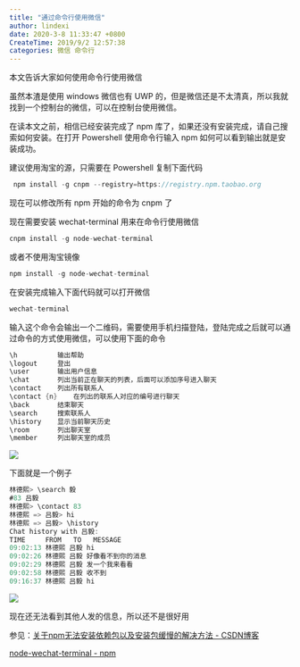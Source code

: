 ```yaml
---
title: "通过命令行使用微信"
author: lindexi
date: 2020-3-8 11:33:47 +0800
CreateTime: 2019/9/2 12:57:38
categories: 微信 命令行
---
```


本文告诉大家如何使用命令行使用微信

<!--more-->


<!-- CreateTime:2019/9/2 12:57:38 -->

<!-- csdn -->

<!-- 标签：微信，命令行 -->

虽然本渣是使用 windows 微信也有 UWP 的，但是微信还是不太清真，所以我就找到一个控制台的微信，可以在控制台使用微信。

在读本文之前，相信已经安装完成了 npm 库了，如果还没有安装完成，请自己搜索如何安装。在打开 Powershell 使用命令行输入 npm 如何可以看到输出就是安装成功。

建议使用淘宝的源，只需要在 Powershell 复制下面代码

```csharp
 npm install -g cnpm --registry=https://registry.npm.taobao.org
```

现在可以修改所有 npm 开始的命令为 cnpm 了

现在需要安装 wechat-terminal 用来在命令行使用微信

```csharp
cnpm install -g node-wechat-terminal
```

或者不使用淘宝镜像

```csharp
npm install -g node-wechat-terminal
```

在安装完成输入下面代码就可以打开微信

```csharp
wechat-terminal
```

输入这个命令会输出一个二维码，需要使用手机扫描登陆，登陆完成之后就可以通过命令的方式使用微信，可以使用下面的命令

```csharp
\h			输出帮助
\logout		登出
\user		输出用户信息
\chat 		列出当前正在聊天的列表，后面可以添加序号进入聊天
\contact	列出所有联系人
\contact {n}	在列出的联系人对应的编号进行聊天
\back		结束聊天
\search		搜索联系人
\history 	显示当前聊天历史
\room 		列出聊天室
\member 	列出聊天室的成员
```

<!-- ![](image/通过命令行使用微信/通过命令行使用微信0.png) -->
![](http://image.acmx.xyz/lindexi%2F20188239121537)

下面就是一个例子

```csharp
林德熙> \search 毅
#83 吕毅
林德熙> \contact 83
林德熙 => 吕毅> hi
林德熙 => 吕毅> \history
Chat history with 吕毅:
TIME     FROM   TO   MESSAGE
09:02:13 林德熙 吕毅 hi
09:02:26 林德熙 吕毅 好像看不到你的消息
09:02:29 林德熙 吕毅 发一个我来看看
09:02:58 林德熙 吕毅 收不到
09:16:37 林德熙 吕毅 hi
```

<!-- ![](image/通过命令行使用微信/通过命令行使用微信1.png) -->

![](http://image.acmx.xyz/lindexi%2F201882391733768)

现在还无法看到其他人发的信息，所以还不是很好用

参见：[关于npm无法安装依赖包以及安装包缓慢的解决方法 - CSDN博客](https://blog.csdn.net/u011225099/article/details/72900241 )

[node-wechat-terminal - npm](https://www.npmjs.com/package/node-wechat-terminal )

